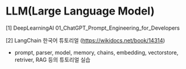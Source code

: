 
# LLM(Large Language Model)

[1] DeepLearningAI 
01_ChatGPT_Prompt_Engineering_for_Developers


[2] LangChain 한국어 튜토리얼 (https://wikidocs.net/book/14314)
  - prompt, parser, model, memory, chains, embedding, vectorstore, retriver, RAG 등의 튜토리얼 실습

